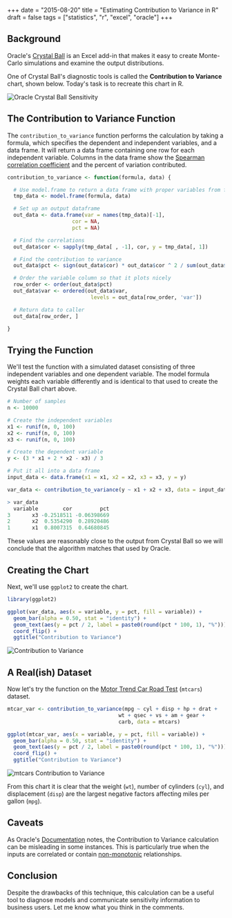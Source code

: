 +++
date = "2015-08-20"
title = "Estimating Contribution to Variance in R"
draft = false
tags = ["statistics", "r", "excel", "oracle"]
+++

## Background

Oracle's [Crystal Ball](http://www.oracle.com/us/products/applications/crystalball/overview/index.html) is an Excel add-in that makes it easy to create Monte-Carlo simulations and examine the output distributions.

One of Crystal Ball's diagnostic tools is called the __Contribution to Variance__ chart, shown below. Today's task is to recreate this chart in R.

![Oracle Crystal Ball Sensitivity](images/crystal_ball_sensitivity.png)

## The Contribution to Variance Function

The `contribution_to_variance` function performs the calculation by taking a formula, which specifies the dependent and independent variables, and a data frame. It will return a data frame containing one row for each independent variable. Columns in the data frame show the [Spearman correlation coefficient](http://en.wikipedia.org/wiki/Spearman%27s_rank_correlation_coefficient) and the percent of variation contributed.

``` r
contribution_to_variance <- function(formula, data) {

  # Use model.frame to return a data frame with proper variables from formula
  tmp_data <- model.frame(formula, data)

  # Set up an output dataframe
  out_data <- data.frame(var = names(tmp_data)[-1],
                     cor = NA,
                     pct = NA)

  # Find the correlations
  out_data$cor <- sapply(tmp_data[ , -1], cor, y = tmp_data[, 1])

  # Find the contribution to variance
  out_data$pct <- sign(out_data$cor) * out_data$cor ^ 2 / sum(out_data$cor ^ 2)

  # Order the variable column so that it plots nicely
  row_order <- order(out_data$pct)
  out_data$var <- ordered(out_data$var,
                           levels = out_data[row_order, 'var'])

  # Return data to caller
  out_data[row_order, ]

}

```

## Trying the Function

We'll test the function with a simulated dataset consisting of three independent variables and one dependent variable. The model formula weights each variable differently and is identical to that used to create the Crystal Ball chart above.

``` r
# Number of samples
n <- 10000

# Create the independent variables
x1 <- runif(n, 0, 100)
x2 <- runif(n, 0, 100)
x3 <- runif(n, 0, 100)

# Create the dependent variable
y <- (3 * x1 + 2 * x2 - x3) / 3

# Put it all into a data frame
input_data <- data.frame(x1 = x1, x2 = x2, x3 = x3, y = y)

var_data <- contribution_to_variance(y ~ x1 + x2 + x3, data = input_data)

> var_data
  variable        cor         pct
3       x3 -0.2518511 -0.06398669
2       x2  0.5354290  0.28920486
1       x1  0.8007315  0.64680845

```

These values are reasonably close to the output from Crystal Ball so we will conclude that the algorithm matches that used by Oracle.

## Creating the Chart

Next, we'll use `ggplot2` to create the chart.

``` r
library(ggplot2)

ggplot(var_data, aes(x = variable, y = pct, fill = variable)) +
  geom_bar(alpha = 0.50, stat = "identity") +
  geom_text(aes(y = pct / 2, label = paste0(round(pct * 100, 1), "%"))) +
  coord_flip() +
  ggtitle("Contribution to Variance")

```

![Contribution to Variance](images/contribution_to_variance.png)

## A Real(ish) Dataset

Now let's try the function on the [Motor Trend Car Road Test](https://stat.ethz.ch/R-manual/R-devel/library/datasets/html/mtcars.html) (`mtcars`) dataset.

``` r
mtcar_var <- contribution_to_variance(mpg ~ cyl + disp + hp + drat +
                                    wt + qsec + vs + am + gear +
                                    carb, data = mtcars)

ggplot(mtcar_var, aes(x = variable, y = pct, fill = variable)) +
  geom_bar(alpha = 0.50, stat = "identity") +
  geom_text(aes(y = pct / 2, label = paste0(round(pct * 100, 1), "%"))) +
  coord_flip() +
  ggtitle("Contribution to Variance")

```

![mtcars Contribution to Variance](images/mtcars_contribution_to_variance.png)

From this chart it is clear that the weight (`wt`), number of cylinders (`cyl`), and displacement (`disp`) are the largest negative factors affecting miles per gallon (`mpg`).

## Caveats

As Oracle's [Documentation](http://docs.oracle.com/cd/E17236_01/epm.1112/cb_user/frameset.htm?ch07s04s03.html) notes, the Contribution to Variance calculation can be misleading in some instances. This is particularly true when the inputs are correlated or contain [non-monotonic](http://en.wikipedia.org/wiki/Monotonic_function) relationships.

## Conclusion

Despite the drawbacks of this technique, this calculation can be a useful tool to diagnose models and communicate sensitivity information to business users. Let me know what you think in the comments.
